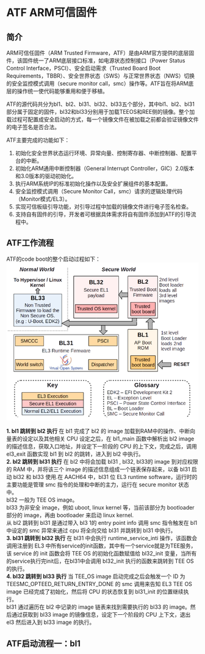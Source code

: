 # ATF ARM可信固件

## 简介

ARM可信任固件（ARM Trusted Firmware，ATF）是由ARM官方提供的底层固件，该固件统一了ARM底层接口标准，如电源状态控制接口（Power Status Control Interface，PSCI）、安全启动需求（Trusted Board Boot Requirements，TBBR）、安全世界状态（SWS）与正常世界状态（NWS）切换的安全监控模式调用（secure monitor call，smc）操作等。ATF旨在将ARM底层的操作统一使代码能够重用和便于移植。

ATF的源代码共分为bl1、bl2、bl31、bl32、bl33五个部分，其中bl1、bl2、bl31部分属于固定的固件，bl32和bl33分别用于加载TEEOS和REE侧的镜像。整个加载过程可配置成安全启动的方式，每一个镜像文件在被加载之前都会验证镜像文件的电子签名是否合法。

ATF主要完成的功能如下：

1. 初始化安全世界状态运行环境、异常向量、控制寄存器、中断控制器、配置平台的中断。
2. 初始化ARM通用中断控制器（General Interrupt Controller，GIC）2.0版本和3.0版本的驱动初始化。
3. 执行ARM系统IP的标准初始化操作以及安全扩展组件的基本配置。
4. 安全监控模式调用（Secure Monitor Call，smc）请求的逻辑处理代码（Monitor模式/EL3）。
5. 实现可信板级引导功能，对引导过程中加载的镜像文件进行电子签名检查。
6. 支持自有固件的引导，开发者可根据具体需求将自有固件添加到ATF的引导流程中。

## ATF工作流程

ATF的code boot的整个启动过程如下：
![ATF工作流程](../Photos/ATF_work_flow.png)

**1. bl1 跳转到 bl2 执行**
   在 bl1 完成了 bl2 的 image 加载到RAM中的操作、中断向量表的设定以及其他相关 CPU 设定之后，在 bl1_main 函数中解析出 bl2 image 的描述信息，获取入口地址，并设定下一阶段的 CPU 的上下文，完成之后，调用 el3_exit 函数实现 bl1 到 bl2 的跳转，进入到 bl2 中执行。  
**2. bl2 跳转到 bl31 执行**
   在 bl2 中将会加载 bl31 , bl32, bl33的 image 到对应权限的 RAM 中，并将该三个 image 的描述信息组成一个链表保存起来，以备 bl31 启动 bl32 和 bl33 使用.在 AACH64 中，bl31 位 EL3 runtime software，运行时的主要功能是管理 smc 指令的处理和中断的主力，运行在 secure monitor 状态中。  
   bl32 一般为 TEE OS image。  
   bl33 为非安全 image，例如 uboot, linux kernel 等，当前该部分为 bootloader 部分的 image，再由 bootloader 来启动 linux kernel.  
   从 bl2 跳转到 bl31 是通过带入 bl3 1的 entry point info 调用 smc 指令触发在 bl1 中设定的 smc 异常来通过 cpu 将全向交给 bl31 并跳转到 bl31 中执行。  
**3. bl31 跳转到 bl32 执行**
   在 bl31 中会执行 runtime_service_inti 操作，该函数会调用注册到 EL3 中所有service的init函数，其中有一个service就是为TEE服务，该 service 的 init 函数会将 TEE OS 的初始化函数赋值给 bl32_init 变量，当所有的service执行完init后，在bl31中会调用 bl32_init 执行的函数来跳转到 TEE OS 的执行。  
**4. bl32 跳转到 bl33 执行**
   当 TEE_OS image 启动完成之后会触发一个 ID 为 TEESMC_OPTEED_RETURN_ENTRY_DONE 的 smc 调用来告知 EL3 TEE OS image 已经完成了初始化，然后将 CPU 的状态恢复到 bl31_init 的位置继续执行。  
   bl31 通过遍历在 bl2 中记录的 image 链表来找到需要执行的 bl33 的 image。然后通过获取到 bl33 image 的镜像信息，设定下一个阶段的 CPU 上下文，退出 el3 然后进入到 bl33 image 的执行。

## ATF启动流程一：bl1
